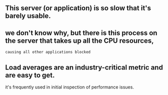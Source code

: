 ## This server (or application) is so slow that it's barely usable.
## we don't know why, but there is this process on the server that takes up all the CPU resources, 
	causing all other applications blocked
## Load averages are an industry-critical metric and are easy to get. 
it's frequently used in initial inspection of performance issues.